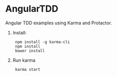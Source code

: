 # AngularTDD
Angular TDD examples using Karma and Protactor.

1. Install:
  
        npm install -g karma-cli
        npm install
        bower install

2. Run karma

        karma start
